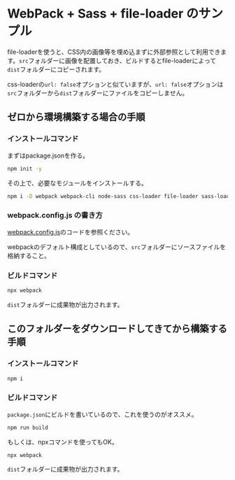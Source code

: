 # WebPack + Sass + file-loader のサンプル

file-loaderを使うと、CSS内の画像等を埋め込まずに外部参照として利用できます。`src`フォルダーに画像を配置しておき、ビルドするとfile-loaderによって`dist`フォルダーにコピーされます。

css-loaderの`url: false`オプションと似ていますが、`url: false`オプションは`src`フォルダーから`dist`フォルダーにファイルをコピーしません。

## ゼロから環境構築する場合の手順

### インストールコマンド

まずはpackage.jsonを作る。

```bash
npm init -y
```

その上で、必要なモジュールをインストールする。

```bash
npm i -D webpack webpack-cli node-sass css-loader file-loader sass-loader style-loader
```

### webpack.config.js の書き方

[webpack.config.js](webpack.config.js)のコードを参照ください。

webpackのデフォルト構成としているので、`src`フォルダーにソースファイルを格納すること。

### ビルドコマンド

```bash
npx webpack
```

`dist`フォルダーに成果物が出力されます。


## このフォルダーをダウンロードしてきてから構築する手順

### インストールコマンド

```bash
npm i
```

### ビルドコマンド

`package.json`にビルドを書いているので、これを使うのがオススメ。

```bash
npm run build
```

もしくは、npxコマンドを使ってもOK。

```bash
npx webpack
```

`dist`フォルダーに成果物が出力されます。


